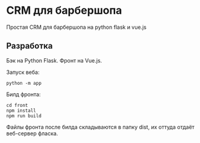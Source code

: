 # CRM для барбершопа
Простая CRM для барбершопа на python flask и vue.js

## Разработка
Бэк на Python Flask. Фронт на Vue.js.

Запуск веба:
```
python -m app
```

Билд фронта:
```
cd front
npm install
npm run build
```

Файлы фронта после билда складываются в папку dist, их оттуда отдаёт веб-сервер фласка.

